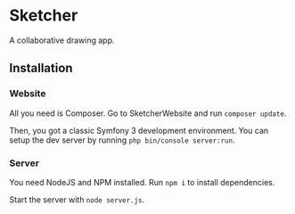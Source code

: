 # Sketcher
A collaborative drawing app.

## Installation
### Website
All you need is Composer. Go to SketcherWebsite and run `composer update`.

Then, you got a classic Symfony 3 development environment. You can setup the dev server by running `php bin/console server:run`.

### Server
You need NodeJS and NPM installed. Run `npm i` to install dependencies.

Start the server with `node server.js`.
